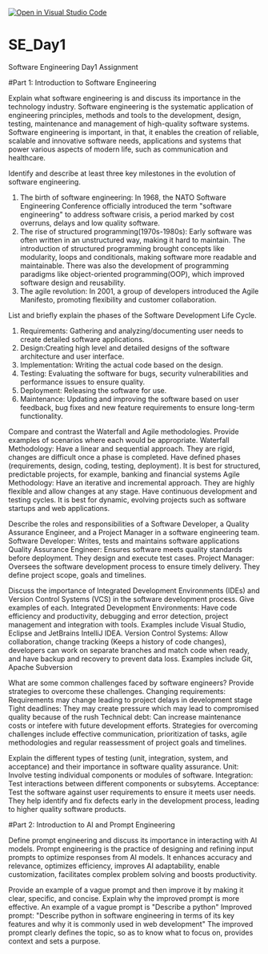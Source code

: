 [![Open in Visual Studio Code](https://classroom.github.com/assets/open-in-vscode-2e0aaae1b6195c2367325f4f02e2d04e9abb55f0b24a779b69b11b9e10269abc.svg)](https://classroom.github.com/online_ide?assignment_repo_id=18385725&assignment_repo_type=AssignmentRepo)
# SE_Day1
Software Engineering Day1 Assignment

#Part 1: Introduction to Software Engineering

Explain what software engineering is and discuss its importance in the technology industry.
Software engineering is the systematic application of engineering principles, methods and tools to the development, design, testing, maintenance and management of high-quality software systems.
Software engineering is important, in that, it enables the creation of reliable, scalable and innovative software needs, applications and systems that power various aspects of modern life, such as communication and healthcare.

Identify and describe at least three key milestones in the evolution of software engineering.
1. The birth of software engineering: In 1968, the NATO Software Engineering Conference officially introduced the term "software engineering" to address software crisis, a period marked by cost overruns, delays and low quality software.
2. The rise of structured programming(1970s-1980s): Early software was often written in an unstructured way, making it hard to maintain. The introduction of structured programming brought concepts like modularity, loops and conditionals, making software more readable and maintainable. There was also the development of programming paradigms like object-oriented programming(OOP), which improved software design and reusability.
3. The agile revolution: In 2001, a group of developers introduced the Agile Manifesto, promoting flexibility and customer collaboration.

List and briefly explain the phases of the Software Development Life Cycle.
1. Requirements: Gathering and analyzing/documenting user needs to create detailed software applications.
2. Design:Creating high level and detailed designs of the software architecture and user interface.
3. Implementation: Writing the actual code based on the design.
4. Testing: Evaluating the software for bugs, security vulnerabilities and performance issues to ensure quality.
5. Deployment: Releasing the software for use.
6. Maintenance: Updating and improving the software based on user feedback, bug fixes and new feature requirements to ensure long-term functionality.

Compare and contrast the Waterfall and Agile methodologies. Provide examples of scenarios where each would be appropriate.
Waterfall Methodology: Have a linear and sequential approach. They are rigid, changes are difficult once a phase is completed. Have defined phases (requirements, design, coding, testing, deployment). It is best for structured, predictable projects, for example, banking and financial systems
Agile Methodology: Have an iterative and incremental approach. They are highly flexible and allow changes at any stage. Have continuous development and testing cycles. It is best for dynamic, evolving projects such as software startups and web applications.

Describe the roles and responsibilities of a Software Developer, a Quality Assurance Engineer, and a Project Manager in a software engineering team.
Software Developer: Writes, tests and maintains software applications
Quality Assurance Engineer: Ensures software meets quality standards before deployment. They design and execute test cases.
Project Manager: Oversees the software development process to ensure timely delivery. They define project scope, goals and timelines.

Discuss the importance of Integrated Development Environments (IDEs) and Version Control Systems (VCS) in the software development process. Give examples of each.
Integrated Development Environments: Have code efficiency and productivity, debugging and error detection, project management and integration with tools. Examples include Visual Studio, Eclipse and JetBrains IntelliJ IDEA.
Version Control Systems: Allow collaboration, change tracking (Keeps a history of code changes), developers can work on separate branches and match code when ready, and  have backup and recovery to prevent data loss. Examples include Git, Apache Subversion

What are some common challenges faced by software engineers? Provide strategies to overcome these challenges.
Changing requirements: Requirements may change leading to project delays in development stage
Tight deadlines: They may create pressure which may lead to compromised quality because of the rush
Technical debt: Can increase maintenance costs or intefere with future development efforts.
Strategies for overcoming challenges include effective communication, prioritization of tasks, agile methodologies and regular reassessment of project goals and timelines.

Explain the different types of testing (unit, integration, system, and acceptance) and their importance in software quality assurance.
Unit: Involve testing individual components or modules of software.
Integration: Test interactions between different components or subsytems.
Acceptance: Test the software against user requirements to ensure it meets user needs.
They help identify and fix defects early in the development process, leading to higher quality software products.

#Part 2: Introduction to AI and Prompt Engineering


Define prompt engineering and discuss its importance in interacting with AI models.
Prompt engineering is the practice of designing and refining input prompts to optimize responses from AI models.
It enhances accuracy and relevance, optimizes efficiency, improves AI adaptability, enable customization, facilitates complex problem solving and boosts productivity.

Provide an example of a vague prompt and then improve it by making it clear, specific, and concise. Explain why the improved prompt is more effective.
An example of a vague prompt is "Describe a python"
Improved prompt: "Describe python in software engineering in terms of its key features and why it is commonly used in web development"
The improved prompt clearly defines the topic, so as to know what to focus on, provides context and sets a purpose.
